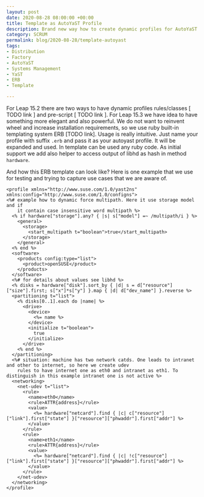 ```yaml
---
layout: post
date: 2020-08-28 08:00:00 +00:00
title: Template as AutoYaST Profile
description: Brand new way how to create dynamic profiles for AutoYaST.
category: SCRUM
permalink: blog/2020-08-28/template-autoyast
tags:
- Distribution
- Factory
- AutoYaST
- Systems Management
- YaST
- ERB
- Template

---
```


For Leap 15.2 there are two ways to have dynamic profiles rules/classes [ TODO link ] and pre-script [ TODO link ]. For Leap 15.3 we have idea to have something more elegant and also powerful.
We do not want to reinvent wheel and increase installation requirements, so we use ruby built-in templating system ERB [TODO link]. Usage is really intuitive. Just name your profile with suffix `.erb`
and pass it as your autoyast profile. It will be expanded and used. In template can be used any ruby code. As initial support we add also helper to access output of libhd as hash in method `hardware`.

And how this ERB template can look like? Here is one example that we use for testing and trying to capture use cases that we are aware of.

```erb
<profile xmlns="http://www.suse.com/1.0/yast2ns" xmlns:config="http://www.suse.com/1.0/configns">
<%# example how to dynamic force multipath. Here it use storage model and if
    it contain case insensitive word multipath %>
  <% if hardware["storage"].any? { |s| s["model"] =~ /multipath/i } %>
    <general>
      <storage>
        <start_multipath t="boolean">true</start_multipath>
      </storage>
    </general>
  <% end %>
  <software>
    <products config:type="list">
      <product>openSUSE</product>
    </products>
  </software>
  <%# for details about values see libhd %>
  <% disks = hardware["disk"].sort_by { |d| s = d["resource"]["size"].first; s["x"]*s["y"] }.map { |d| d["dev_name"] }.reverse %>
  <partitioning t="list">
    <% disks[0..1].each do |name| %>
      <drive>
        <device>
          <%= name %>
        </device>
        <initialize t="boolean">
          true
        </initialize>
      </drive>
    <% end %>
  </partitioning>
  <%# situation: machine has two network catds. One leads to intranet and other to internet, so here we create udev
    rules to have internet one as eth0 and intranet as eth1. To distinguish in this example intranet one is not active %>
  <networking>
    <net-udev t="list">
      <rule>
        <name>eth0</name>
        <rule>ATTR{address}</rule>
        <value>
          <%= hardware["netcard"].find { |c| c["resource"]["link"].first["state"] }["resource"]["phwaddr"].first["addr"] %>
        </value>
      </rule>
      <rule>
        <name>eth1</name>
        <rule>ATTR{address}</rule>
        <value>
          <%= hardware["netcard"].find { |c| !c["resource"]["link"].first["state"] }["resource"]["phwaddr"].first["addr"] %>
        </value>
      </rule>
    </net-udev>
  </networking>
</profile>
```
